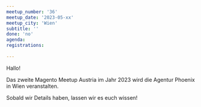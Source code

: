 ```yaml
---
meetup_number: '36'
meetup_date: '2023-05-xx'
meetup_city: 'Wien'
subtitle: ''
done: 'no'
agenda:
registrations:
 
---
```


Hallo!

Das zweite Magento Meetup Austria im Jahr 2023 wird die Agentur Phoenix in Wien veranstalten.

Sobald wir Details haben, lassen wir es euch wissen!
